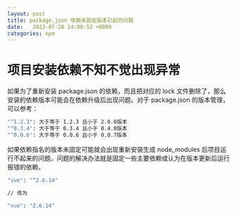 ```yaml
---
layout: post
title: package.json 依赖未固定版本引起的问题 
date:   2022-07-28 14:00:52 +0800
categories: npm
---
```


# 项目安装依赖不知不觉出现异常

如果为了重新安装 package.json 的依赖，而且把对应的 lock 文件删除了，那么安装的依赖版本可能会在依赖升级后出现问题。对于 package.json 的版本管理，可以参考：

```bash
"^1.2.3": 大于等于 1.2.3 且小于 2.0.0版本
"^0.3.4": 大于等于 0.3.4 且小于 0.4.0版本
"^0.0.6": 大于等于 0.0.6 且小于 0.0.7版本
```

如果依赖指名的版本未固定可能就会出现重新安装生成 node_modules 后项目运行不起来的问题。问题的解决办法就是固定一些主要依赖或认为在版本更新后运行报错的依赖。

```bash
"vue": "^2.6.14"

// 改为

"vue": "2.6.14"
```

